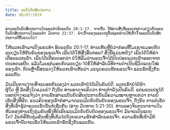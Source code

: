 ```yaml
---
title: ພະ​ບັນ​ຍັດສິບ​ປະ​ການ
date: 08/07/2019
---
```


`ອ່ານພະ​ບັນ​ຍັດສິບ​ປະ​ການໃນ​ພຣະ​ທຳ​ອົບພະ​ຍົບ 20:1-17. ຈາກ​ນັ້ນ ໃຫ້​ອ່ານ​ສິ່ງ​ທີ່​ພ​ຣະ​ເຢ​ຊູ​ກ່າວ​ກ່ຽວ​ກັບພ​ຣະ​ບັນ​ຍັດສິບ​ປະ​ການ​ໃນພ​ຣະ​ທຳ​ ມັດ​ທາຍ 22:37. ຄຳ​ເວົ້າ​ຂອງ​ພ​ຣະ​ເຢ​ຊູ​ນັ້ນຊ່ອຍ​ທ່ານ​ໃຫ້​ເຂົ້າ​ໃຈພ​ຣະ​ບັ​ນ​ຍັດ​ສິບ​ປະ​ການ​ດີ​ຂຶ້ນ​ແນວ​ໃດ?`

ໃຫ້ພວກເຮົາມາເບິ່ງພຣະທຳ ອົບພະຍົບ 20:1-17. ທ່ານເຫັນຫຼືບໍ່ວ່າກ່ອນທີ່ໂມເຊຈະມອບກົດລະບຽບໃຫ້ກັບຄົນຂອງພຣະເຈົ້າ ເພີ່ນໄດ້ໃຫ້ສິ່ງອື່ນກ່ອນ? ສິ່ງນີ້ແມ່ນຫຍັງ? ເພິ່ນໄດ້ໃຫ້ຄຳເຕືອນພວກເຂົາ. ເພິ່ນໄດ້ເຕືອນບອກວ່າ ບໍ່ໃຫ້ລືມວ່າພຣະເຈົ້າໄດ້ປົດປ່ອຍພວກເຂົາອອກຈາກປະເທດເອຢິບ. ແລ້ວໂມເຊກໍມອບກົດລະບຽບ 10ຂໍ້ໃຫ້ສຳລັບວິທີການດຳເນີນຊີວິດແບບໃໝ່ຂອງເຂົາ. ກົດເຫຼົ່ານີ້ສະແດງໃຫ້ພວກເຮົາເຫັນວ່າ ມະນຸດຄວນຮັກພຣະເຈົ້າ ແລະຮັກຊຶ່ງກັນແລະກັນ.

ມັນເປັນການງ່າຍທີ່ຈະບອກຕົນເອງວ່າ ພວກເຮົາບໍ່ໄດ້ເປັນຄົນບໍ່ດີ. ພວກເຮົາບໍ່ໄດ້ຂ້າຜູ້ໃດ ຫຼື ລັກສິ່ງໃດແມ່ນບໍ? ດັ່ງນັ້ນ ທ່ານອາດຈະຄິດວ່າ ທ່ານກຳລັງເປັນຄົນດີ. ແຕ່ພຣະເຢຊູໄດ້ບອກຢ່າງຈະແຈ້ງວ່າ ການຮັກສາພະບັນຍັດສິບປະການນັ້ນມີຄວາມໝາຍຫຼາຍກວ່າ ການບໍ່ເຮັດສິ່ງທີ່ຜິດ. ແນວຄິດຂອງເຮົາກໍສາມາດລະເມີດກົດບັນຍັດຂອງພຣະເຈົ້າ. ດັ່ງນັ້ນ ການບໍ່ເຮັດສິ່ງທີ່ເຮົາຮູ້ວ່າຄວນເຮັດນັ້ນກໍ່ເຊັ່ນກັນ (ອ່ານ ມັດທາຍ 5:21-30). ທ່ານລອງຈິນຕະນາການໃນຫົວຂອງທ່ານເຖິງກຸ່ມຄົນໜຶ່ງທີ່ບໍ່ເຄີຍລະເມີດກົດບັນຍັດຂອງພຣະເຈົ້າ! ມັນຈະເປັນແບບໃດ? ມັນກໍຄືກັບກຸ່ມຄົນໜຶ່ງທີ່ເຕັມໄປດ້ວຍຄວາມຮັກສຳລັບພຣະເຈົ້າ. ຄວາມຮັກທີ່ເຂົາມີຕໍ່ພຣະເຈົ້ານັ້ນຈະເຮັດໃຫ້ພວກເຂົາຮັກຊຶ່ງກັນແລະກັນ.
